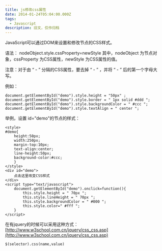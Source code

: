 ```yaml
---
title: js修改css属性
date: 2014-01-24T05:04:00.000Z
tags:
  - Javascript
description: 旧文，仅作归档
---
```

JavaScript可以通过DOM来设置和修改节点的CSS样式。

语法：
nodeObject.style.cssProperty=newStyle
其中，nodeObject 为节点对象，cssProperty 为CSS属性，newStyle 为CSS属性的值。

注意：对于由 “ - ” 分隔的CSS属性，要去掉 “ - ” ，并将 “ - ” 后的第一个字母大写。

例如：

    
    document.getElementById("demo").style.height = "50px" ;
    document.getElementById("demo").style.border = " 1px solid #ddd ";
    document.getElementById("demo").style.backgroundColor = " #ccc ";
    document.getElementById("demo").style.textAlign = " center ";


举例，设置 id="demo"的节点的样式：

    
    <style>
    #demo{
        height:50px;
        width:250px;
        margin-top:10px;
        text-align:center;
        line-height:50px;
        background-color:#ccc;
        }
    </style>
    <div id="demo">
        点击这里改变CSS样式
    </div>
    <script type="text/javascript">
        document.getElementById("demo").onclick=function(){
            this.style.height = " 70px ";
            this.style.lineHeight = " 70px ";
            this.style.backgroundColor = " #000 ";
            this.style.color=" #fff ";
        }
    </script>


在有jquery的时候可以采用这种方式：
[http://www.w3school.com.cn/jquery/css_css.asp](http://www.w3school.com.cn/jquery/css_css.asp)

    
    $(selector).css(name,value)
